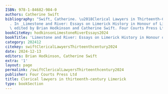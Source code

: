 ```yaml
---
ISBN: 978-1-84682-984-0
authors: Catherine Swift
bibliography: "Swift, Catherine. \u2018Clerical Lawyers in Thirteenth-Century Limerick\u2019\
  . In _Limestone and River: Essays on Limerick History in Honour of Liam Irwin_,\
  \ edited by Brian Hodkinson and Catherine Swift. Four Courts Press Ltd, 2024."
bookCiteKey: hodkinsonLimestoneRiverEssays2024
bookTitle: 'Limestone and River: Essays on Limerick History in Honour of Liam Irwin'
category: 202412
citekey: swiftClericalLawyersThirteenthcentury2024
date: 2024-12-13
editors: Brian Hodkinson, Catherine Swift
extra: '1'
layout: page
permalink: /swiftClericalLawyersThirteenthcentury2024
publisher: Four Courts Press Ltd
title: Clerical lawyers in thirteenth-century Limerick
type: bookSection
---
```

